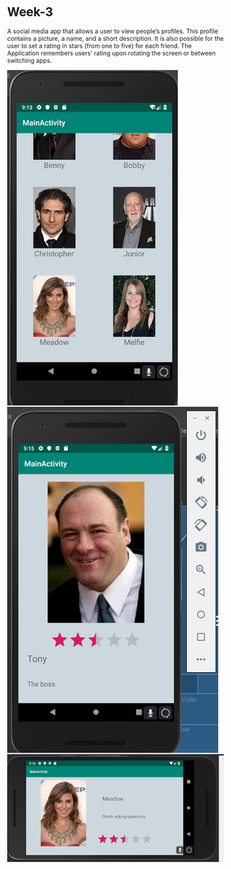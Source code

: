 # Week-3

A social media app that allows a user to view people’s profiles. This profile contains a picture, a name, and a short description. 
It is also possible for the user to set a rating in stars (from one to five) for each friend. The Application remembers users' rating
upon rotating the screen or between switching apps.

![portrait](https://github.com/feetjeex/Week-3/blob/master/portrait.png)
![tony](https://github.com/feetjeex/Week-3/blob/master/portraitProfile.png)
![landscape](https://github.com/feetjeex/Week-3/blob/master/landscape.png)

